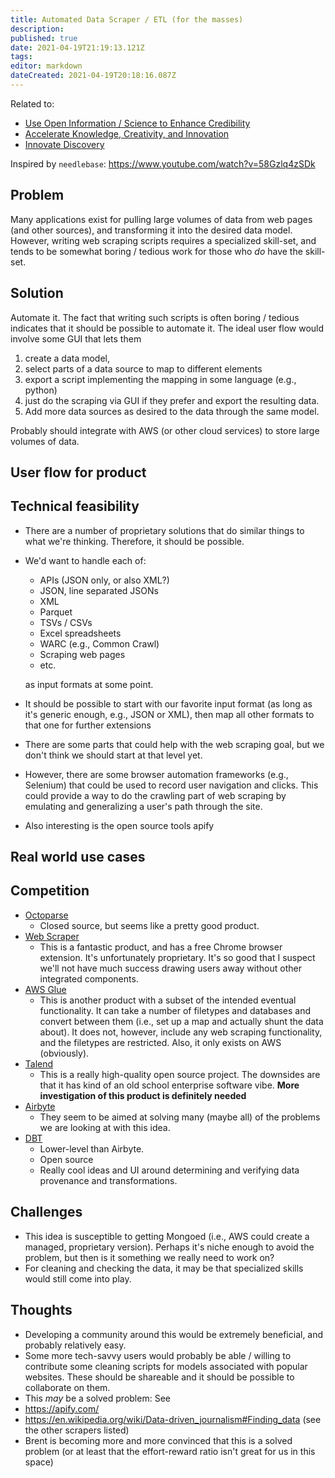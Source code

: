 ```yaml
---
title: Automated Data Scraper / ETL (for the masses)
description: 
published: true
date: 2021-04-19T21:19:13.121Z
tags: 
editor: markdown
dateCreated: 2021-04-19T20:18:16.087Z
---
```


Related to:

- [Use Open Information / Science to Enhance Credibility](../goals/credibility)
- [Accelerate Knowledge, Creativity, and Innovation](../goals/accelerate-innovation)
- [Innovate Discovery](../goals/innovate-discovery)

Inspired by `needlebase`: https://www.youtube.com/watch?v=58Gzlq4zSDk

## Problem

Many applications exist for pulling large volumes of data from web pages (and
other sources), and transforming it into the desired data model. However,
writing web scraping scripts requires a specialized skill-set, and tends to be
somewhat boring / tedious work for those who _do_ have the skill-set.

## Solution

Automate it. The fact that writing such scripts is often boring / tedious
indicates that it should be possible to automate it. The ideal user flow would
involve some GUI that lets them
1. create a data model, 
1. select parts of a data source to map to different elements
1. export a script implementing the mapping in some language (e.g., python)
1. just do the scraping via GUI if they prefer and export the resulting data.
1. Add more data sources as desired to the data through the same model.

Probably should integrate with AWS (or other cloud services) to store large
volumes of data.

## User flow for product
  
## Technical feasibility

- There are a number of proprietary solutions that do similar things to what
  we're thinking. Therefore, it should be possible.
- We'd want to handle each of:
  - APIs (JSON only, or also XML?)
  - JSON, line separated JSONs
  - XML
  - Parquet
  - TSVs / CSVs
  - Excel spreadsheets
  - WARC (e.g., Common Crawl)
  - Scraping web pages
  - etc.
  
  as input formats at some point.
- It should be possible to start with our favorite input format (as long as
  it's generic enough, e.g., JSON or XML), then map all other formats to that
  one for further extensions
- There are some parts that could help with the web scraping goal, but we don't
  think we should start at that level yet.
- However,  there are some browser
  automation frameworks (e.g., Selenium) that could be used to record user
  navigation and clicks. This could provide a way to do the crawling part of
  web scraping by emulating and generalizing a user's path through the site.
- Also interesting is the open source tools apify


## Real world use cases

## Competition

- [Octoparse](https://www.octoparse.com/)
  - Closed source, but seems like a pretty good product.
- [Web Scraper](https://webscraper.io/)
  - This is a fantastic product, and has a free Chrome browser extension. It's
    unfortunately proprietary. It's so good that I suspect we'll not have much
    success drawing users away without other integrated components.
- [AWS Glue](https://aws.amazon.com/glue/)
  - This is another product with a subset of the intended eventual
    functionality. It can take a number of filetypes and databases and convert
    between them (i.e., set up a map and actually shunt the data about).  It
    does not, however, include any web scraping functionality, and the
    filetypes are restricted. Also, it only exists on AWS (obviously).
- [Talend](https://www.talend.com/products/talend-open-studio/)
  - This is a really high-quality open source project.  The downsides are that
    it has kind of an old school enterprise software vibe. **More investigation
    of this product is definitely needed**
- [Airbyte](https://airbyte.io/)
  - They seem to be aimed at solving many (maybe all) of the problems we are
    looking at with this idea.
- [DBT](https://www.getdbt.com/)
  - Lower-level than Airbyte.
  - Open source
  - Really cool ideas and UI around determining and verifying data provenance
    and transformations.

## Challenges

- This idea is susceptible to getting Mongoed (i.e., AWS could create a
  managed, proprietary version). Perhaps it's niche enough to avoid the
  problem, but then is it something we really need to work on?
- For cleaning and checking the data, it may be that specialized skills would
  still come into play.

## Thoughts

- Developing a community around this would be extremely beneficial, and
 probably relatively easy.
 - Some more tech-savvy users would probably be able / willing to contribute
  some cleaning scripts for models associated with popular websites. These
  should be shareable and it should be possible to collaborate on them.
- This _may_ be a solved problem: See
 - https://apify.com/
 - https://en.wikipedia.org/wiki/Data-driven_journalism#Finding_data (see the
  other scrapers listed)
- Brent is becoming more and more convinced that this is a solved problem (or
  at least that the effort-reward ratio isn't great for us in this space)
